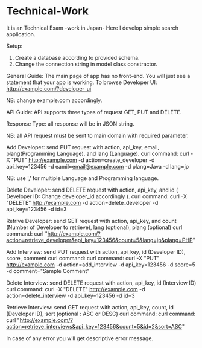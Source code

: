 # Technical-Work

It is an Technical Exam -work in Japan-
Here I develop simple search application.

Setup:
1. Create a database according to provided schema.
2. Change the connection string in model class constractor.

General Guide:
The main page of app has no front-end. You will just see a statement that your app is working.
To browse Developer UI: http://example.com/?developer_ui

NB: change example.com accordingly.

API Guide:
API supports three types of request GET, PUT and DELETE.

Response Type: all response will be in JSON string.

NB: all API request must be sent to main domain with required parameter.

Add Developer: send PUT request with action, api_key, email, plang(Programming Language), and lang (Language).
curl command: curl -X "PUT" http://example.com -d action=create_developer -d api_key=123456 -d eamil=email@example.com -d plang=Java -d lang=jp

NB: use ',' for multiple Language and Programming language.

Delete Developer: send DELETE request with action, api_key, and id ( Developer ID: Change developer_id accordingly ).
curl command: curl -X "DELETE" http://example.com -d action=delete_developer -d api_key=123456 -d id=3

Retrive Developer: send GET request with action, api_key, and count (Number of Developer to retrieve), lang (optional), plang (optional)
curl command: curl "http://example.com/?action=retrieve_developer&api_key=123456&count=5&lang=jp&plang=PHP"

Add Interview: send PUT request with action, api_key, id (Developer ID), score, comment
curl command: curl command: curl -X "PUT" http://example.com -d action=add_interview -d api_key=123456 -d score=5 -d comment="Sample Comment"

Delete Interview: send DELETE request with action, api_key, id (Interview ID)
curl command: curl -X "DELETE" http://example.com -d action=delete_interview -d api_key=123456 -d id=3

Retrieve Interview: send GET request with action, api_key, count, id (Developer ID), sort (optional : ASC or DESC)
curl command: curl command: curl "http://example.com/?action=retrieve_interviews&api_key=123456&count=5&id=2&sort=ASC"

In case of any error you will get descriptive error message.
